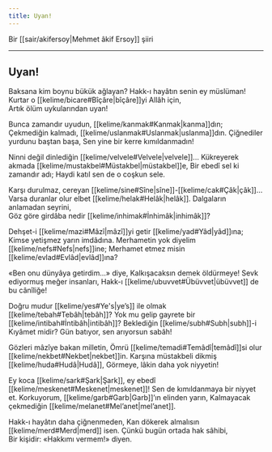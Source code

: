 ```yaml
---
title: Uyan!
---
```


Bir [[sair/akifersoy|Mehmet âkif Ersoy]] şiiri

---

## Uyan!

Baksana kim boynu bükük ağlayan? 
Hakk-ı hayâtın senin ey müslüman! 
Kurtar o [[kelime/bicare#Bîçâre|bîçâre]]yi Allâh için,  
Artık ölüm uykularından uyan!

Bunca zamandır uyudun, [[kelime/kanmak#Kanmak|kanma]]dın; 
Çekmediğin kalmadı, [[kelime/uslanmak#Uslanmak|uslanma]]dın. 
Çiğnediler yurdunu baştan başa, 
Sen yine bir kerre kımıldanmadın!

Ninni değil dinlediğin [[kelime/velvele#Velvele|velvele]]... 
Kükreyerek akmada [[kelime/mustakbel#Müstakbel|müstakbel]]e, 
Bir ebedî sel ki zamandır adı; 
Haydi katıl sen de o coşkun sele.

Karşı durulmaz, cereyan [[kelime/sine#Sîne|sîne]]-[[kelime/cak#Çâk|çâk]]... 
Varsa duranlar olur elbet [[kelime/helak#Helâk|helâk]]. 
Dalgaların anlamadan seyrini,  
Göz göre girdâba nedir [[kelime/inhimak#İnhimâk|inhimâk]]?

Dehşet-i [[kelime/mazi#Mâzî|mâzî]]yi getir [[kelime/yad#Yâd|yâd]]ına; 
Kimse yetişmez yarın imdâdına. 
Merhametin yok diyelim [[kelime/nefs#Nefs|nefs]]ine; 
Merhamet etmez misin [[kelime/evlad#Evlâd|evlâd]]ına?

«Ben onu dünyâya getirdim...» diye, 
Kalkışacaksın demek öldürmeye! 
Sevk ediyormuş meğer insanları, 
Hakk-ı [[kelime/ubuvvet#Übüvvet|übüvvet]] de bu cânîliğe!

Doğru mudur [[kelime/yes#Ye's|ye’s]] ile olmak [[kelime/tebah#Tebâh|tebâh]]? 
Yok mu gelip gayrete bir [[kelime/intibah#İntibâh|intibâh]]? 
Beklediğin [[kelime/subh#Subh|subh]]-i Kıyâmet midir? 
Gün batıyor, sen arıyorsun sabâh!

Gözleri mâzîye bakan milletin, 
Ömrü [[kelime/temadi#Temâdî|temâdî]]si olur [[kelime/nekbet#Nekbet|nekbet]]in. 
Karşına müstakbeli dikmiş [[kelime/huda#Hudâ|Hudâ]], 
Görmeye, lâkin daha yok niyyetin!

Ey koca [[kelime/sark#Şark|Şark]], ey ebedî [[kelime/meskenet#Meskenet|meskenet]]! 
Sen de kımıldanmaya bir niyyet et. 
Korkuyorum, [[kelime/garb#Garb|Garb]]’ın elinden yarın, 
Kalmayacak çekmediğin [[kelime/melanet#Mel’anet|mel’anet]].

Hakk-ı hayâtın daha çiğnenmeden, 
Kan dökerek almalısın [[kelime/merd#Merd|merd]] isen. 
Çünkü bugün ortada hak sâhibi,  
Bir kişidir: «Hakkımı vermem!» diyen.